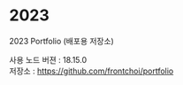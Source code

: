 # 2023

2023 Portfolio (배포용 저장소)

사용 노드 버젼 : 18.15.0<br />
저장소 : https://github.com/frontchoi/portfolio
